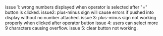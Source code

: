 issue 1: wrong numbers displayed when operator is selected after "=" button is clicked.
issue2: plus-minus sign will cause errors if pushed into display without no number attached.
issue 3: plus-minus sign not working properly when clicked after operator button
issue 4: users can select more 9 characters causing overflow.
issue 5: clear button not working.